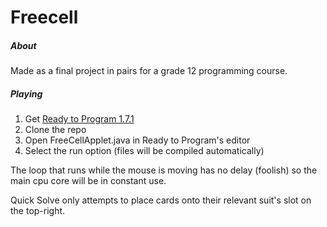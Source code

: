 # Freecell

##### About

Made as a final project in pairs for a grade 12 programming course.

##### Playing

1. Get [Ready to Program 1.7.1](http://compsci.ca/holtsoft/)
2. Clone the repo
3. Open FreeCellApplet.java in Ready to Program's editor
4. Select the run option (files will be compiled automatically)

The loop that runs while the mouse is moving has no delay (foolish) so the main cpu core will be in constant use. 

Quick Solve only attempts to place cards onto their relevant suit's slot on the top-right.
